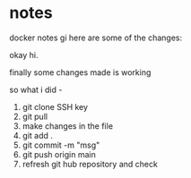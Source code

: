 # notes


docker notes
gi
here are some of the changes:


okay hi. 


finally some changes made is working

so what i did - 

1) git clone SSH key
2) git pull 
3) make changes in the file 
4) git add .
5) git commit -m "msg"
6) git push origin main 
7) refresh git hub repository and check